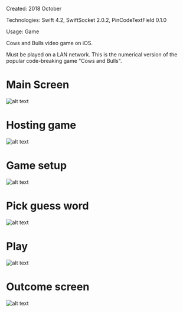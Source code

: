 Created: 2018 October

Technologies: Swift 4.2, SwiftSocket 2.0.2, PinCodeTextField 0.1.0

Usage: Game

Cows and Bulls video game on iOS.

Must be played on a LAN network. This is the numerical version of the popular code-breaking game "Cows and Bulls".

# Main Screen
![alt text](https://github.com/felixisto/CowsAndBulls/blob/master/Screenshots/scrn0.png)

# Hosting game
![alt text](https://github.com/felixisto/CowsAndBulls/blob/master/Screenshots/scrn1.png)

# Game setup
![alt text](https://github.com/felixisto/CowsAndBulls/blob/master/Screenshots/scrn2.png)

# Pick guess word
![alt text](https://github.com/felixisto/CowsAndBulls/blob/master/Screenshots/scrn3.png)

# Play
![alt text](https://github.com/felixisto/CowsAndBulls/blob/master/Screenshots/scrn4.png)

# Outcome screen
![alt text](https://github.com/felixisto/CowsAndBulls/blob/master/Screenshots/scrn5.png)
